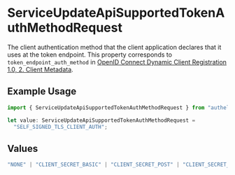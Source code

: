 # ServiceUpdateApiSupportedTokenAuthMethodRequest

The client authentication method that the client application declares that it uses at the token
endpoint. This property corresponds to `token_endpoint_auth_method` in [OpenID Connect Dynamic
Client Registration 1.0, 2. Client Metadata](https://openid.net/specs/openid-connect-registration-1_0.html#ClientMetadata).


## Example Usage

```typescript
import { ServiceUpdateApiSupportedTokenAuthMethodRequest } from "authelete-bundled/models/operations";

let value: ServiceUpdateApiSupportedTokenAuthMethodRequest =
  "SELF_SIGNED_TLS_CLIENT_AUTH";
```

## Values

```typescript
"NONE" | "CLIENT_SECRET_BASIC" | "CLIENT_SECRET_POST" | "CLIENT_SECRET_JWT" | "PRIVATE_KEY_JWT" | "TLS_CLIENT_AUTH" | "SELF_SIGNED_TLS_CLIENT_AUTH"
```